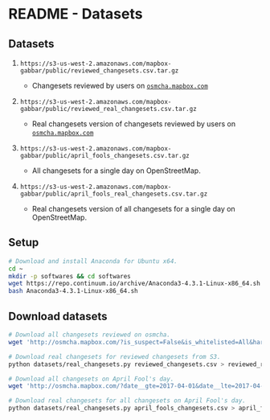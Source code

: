 # README - Datasets


## Datasets

1. `https://s3-us-west-2.amazonaws.com/mapbox-gabbar/public/reviewed_changesets.csv.tar.gz`
    - Changesets reviewed by users on [`osmcha.mapbox.com`](https://osmcha.mapbox.com/)

2. `https://s3-us-west-2.amazonaws.com/mapbox-gabbar/public/reviewed_real_changesets.csv.tar.gz`
    - Real changesets version of changesets reviewed by users on [`osmcha.mapbox.com`](https://osmcha.mapbox.com/)

3. `https://s3-us-west-2.amazonaws.com/mapbox-gabbar/public/april_fools_changesets.csv.tar.gz`
    - All changesets for a single day on OpenStreetMap.

4. `https://s3-us-west-2.amazonaws.com/mapbox-gabbar/public/april_fools_real_changesets.csv.tar.gz`
    - Real changesets version of all changesets for a single day on OpenStreetMap.


## Setup

```sh
# Download and install Anaconda for Ubuntu x64.
cd ~
mkdir -p softwares && cd softwares
wget https://repo.continuum.io/archive/Anaconda3-4.3.1-Linux-x86_64.sh
bash Anaconda3-4.3.1-Linux-x86_64.sh
```


## Download datasets

```sh
# Download all changesets reviewed on osmcha.
wget 'http://osmcha.mapbox.com/?is_suspect=False&is_whitelisted=All&harmful=None&checked=True&all_reason=True&sort=-date&render_csv=True' -O reviewed_changesets.csv

# Download real changesets for reviewed changesets from S3.
python datasets/real_changesets.py reviewed_changesets.csv > reviewed_real_changesets.csv

# Download all changesets on April Fool's day.
wget 'http://osmcha.mapbox.com/?date__gte=2017-04-01&date__lte=2017-04-02&is_suspect=False&is_whitelisted=All&checked=All&all_reason=True&render_csv=True' -O april_fools_changesets.csv

# Download real changesets for all changesets on April Fool's day.
python datasets/real_changesets.py april_fools_changesets.csv > april_fools_real_changesets.csv
```
